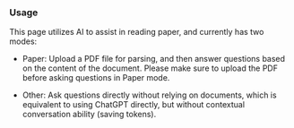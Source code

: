 ### Usage

This page utilizes AI to assist in reading paper, and currently has two modes:

- Paper: Upload a PDF file for parsing, and then answer questions based on the content of the document. Please make sure to upload the PDF before asking questions in Paper mode.

- Other: Ask questions directly without relying on documents, which is equivalent to using ChatGPT directly, but without contextual conversation ability (saving tokens).
